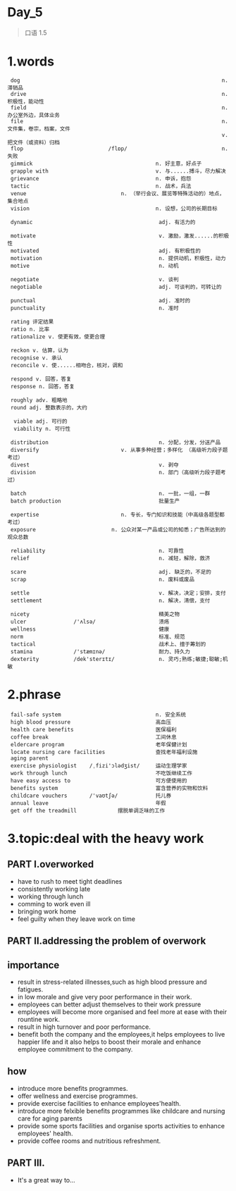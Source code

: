 # Day_5
> 口语 1.5
# 1.words
     dog                                                                n. 滞销品
     drive                                                              n. 积极性，能动性
     field                                                              n. 办公室外边，具体业务
     file                                                               n. 文件集，卷宗，档案，文件
                                                                        v. 把文件（或资料）归档
     flop                           /flɒp/                              n. 失败
     gimmick                                       n. 好主意，好点子
     grapple with                                  v. 与......搏斗，尽力解决
     grievance                                     n. 申诉，抱怨
     tactic                                        n. 战术，兵法
     venue                              n. （举行会议、展览等特殊活动的）地点，集合地点
     vision                                        n. 设想，公司的长期目标

     dynamic                                        adj. 有活力的

     motivate                                       v. 激励，激发......的积极性
     motivated                                      adj. 有积极性的
     motivation                                     n. 提供动机，积极性，动力
     motive                                         n. 动机

     negotiate                                      v. 谈判
     negotiable                                     adj. 可谈判的，可转让的

     punctual                                       adj. 准时的
     punctuality                                    n. 准时

     rating 评定结果
     ratio n. 比率
     rationalize v. 使更有效，使更合理

     reckon v. 估算，认为
     recognise v. 承认
     reconcile v. 使......相吻合，核对，调和

     respond v. 回答，答复
     response n. 回答，答复

     roughly adv. 粗略地
     round adj. 整数表示的，大约

      viable adj. 可行的
      viability n. 可行性

     distribution                                   n. 分配，分发，分送产品
     diversify                          v. 从事多种经营；多样化 （高级听力段子题考过）
     divest                                         v. 剥夺
     division                                       n. 部门（高级听力段子题考过） 

     batch                                          n. 一批，一组，一群
     batch production                               批量生产

     expertise                          n. 专长，专门知识和技能（中高级各题型都考过）
     exposure                        n. 公众对某一产品或公司的知悉；广告所达到的观众总数

     reliability                                    n. 可靠性
     relief                                         n. 减轻，解除，救济

     scare                                          adj. 缺乏的，不足的
     scrap                                          n. 废料或废品

     settle                                         v. 解决，决定；安排，支付
     settlement                                     n. 解决，清偿，支付

     nicety                                         精美之物
     ulcer               /'ʌlsə/                    溃疡
     wellness                                       健康
     norm                                           标准、规范
     tactical                                       战术上、擅于筹划的
     stamina             /'stæmɪnə/                 耐力、持久力
     dexterity           /dek'sterɪtɪ/              n. 灵巧;熟练;敏捷;聪敏;机敏


# 2.phrase
     fail-safe system                              n. 安全系统
     high blood pressure                           高血压
     health care benefits                          医保福利
     coffee break                                  工间休息
     eldercare program                             老年保健计划
     locate nursing care facilities                查找老年福利设施
     aging parent
     exercise physiologist    /ˌfizi'ɔlədʒist/     运动生理学家
     work through lunch                            不吃饭继续工作
     have easy access to                           可方便使用的
     benefits system                               富含营养的实物和饮料
     childcare vouchers       /'vaʊtʃə/            托儿券
     annual leave                                  年假
     get off the treadmill             摆脱单调乏味的工作

# 3.topic:deal with the heavy work
## PART I.overworked
- have to rush to meet tight deadlines
- consistently working late
- working through lunch
- comming to work even ill
- bringing work home
- feel guilty when they leave work on time 

## PART II.addressing the problem of overwork
## importance
- result in stress-related illnesses,such as high blood pressure and fatigues.
- in low morale and give very poor performance in their work.
- employees can better adjust themselves to their work pressure
- employees will become more organised and feel more at ease with their rountine work.
- result in high turnover and poor performance.
- benefit both the company and the employees,it helps employees to live 
happier life and it also helps to boost their morale and enhance employee 
commitment to the company.

## how
- introduce more benefits programmes.
- offer wellness and exercise programmes.
- provide exercise facilities to enhance employees'health.
- introduce more felxible benefits programmes like childcare and nursing care for aging parents
- provide some sports facilities and organise sports activities to enhance employees' health.
- provide coffee rooms and nutritious refreshment.


## PART III.
- It's a great way to...










